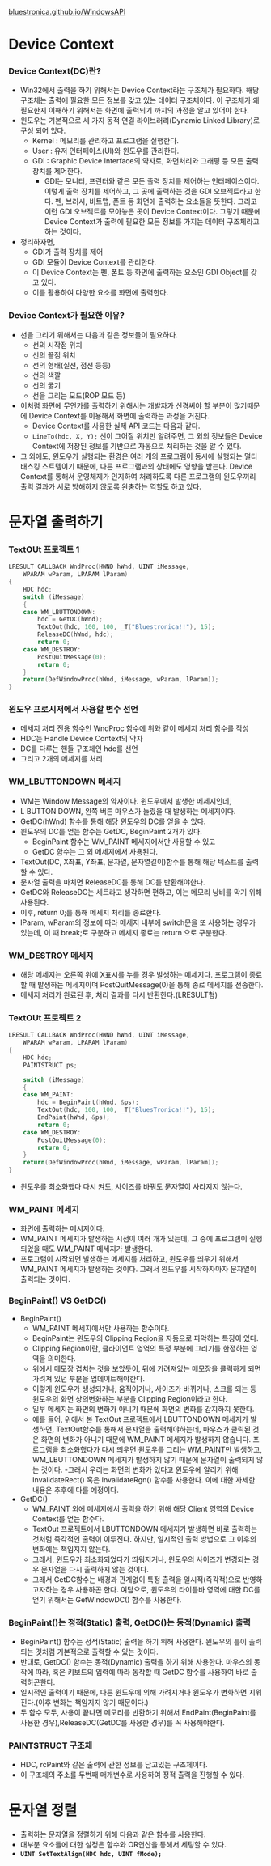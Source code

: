 [bluestronica.github.io/WindowsAPI](https://bluestronica.github.io/WindowsAPI)


# Device Context

### Device Context(DC)란?
- Win32에서 출력을 하기 위해서는 Device Context라는 구조체가 필요하다. 해당 구조체는 출력에 필요한 모든 정보를 갖고 있는 데이터 구조체이다. 이 구조체가 왜 필요한지 이해하기 위해서는 화면에 출력되기 까지의 과정을 알고 있어야 한다.
- 윈도우는 기본적으로 세 가지 동적 연결 라이브러리(Dynamic Linked Library)로 구성 되어 있다.
  - Kernel : 메모리를 관리하고 프로그램을 실행한다.
  - User : 유저 인터페이스(UI)와 윈도우를 관리한다.
  - GDI : Graphic Device Interface의 약자로, 화면처리와 그래핑 등 모든 출력 장치를 제어한다.
    - GDI는 모니터, 프린터와 같은 모든 출력 장치를 제어하는 인터페이스이다. 이렇게 출력 장치를 제어하고, 그 곳에 출력하는 것을 GDI 오브젝트라고 한다. 펜, 브러시, 비트맵, 폰트 등 화면에 출력하는 요소들을 뜻한다. 그리고 이런 GDI 오브젝트를 모아놓은 곳이 Device Context이다. 그렇기 때문에 Device Context가 출력에 필요한 모든 정보를 가지는 데이터 구조체라고 하는 것이다. 
- 정리하자면,
  - GDI가 출력 장치를 제어
  - GDI 모듈이 Device Context를 관리한다.
  - 이 Device Context는 펜, 폰트 등 화면에 출력하는 요소인 GDI Object를 갖고 있다.
  - 이를 활용하여 다양한 요소를 화면에 출력한다.

### Device Context가 필요한 이유?
- 선을 그리기 위해서는 다음과 같은 정보들이 필요하다.
  - 선의 시작점 위치
  - 선의 끝점 위치
  - 선의 형태(실선, 점선 등등)
  - 선의 색깔
  - 선의 굻기
  - 선을 그리는 모드(ROP 모드 등)
- 이처럼 화면에 무언가를 출력하기 위해서는 개발자가 신경써야 할 부분이 많기때문에 Device Context를 이용해서 화면에 출력하는 과정을 거친다.
  - Device Context를 사용한 실제 API 코드는 다음과 같다. 
  - `LineTo(hdc, X, Y);` 선이 그어질 위치만 알려주면, 그 외의 정보들은 Device Context에 저장된 정보를 기반으로 자동으로 처리하는 것을 알 수 있다.
- 그 외에도, 윈도우가 실행되는 환경은 여러 개의 프로그램이 동시에 실행되는 멀티 태스킹 스트템이기 때문에, 다른 프로그램과의 상태에도 영향을 받는다. Device Context를 통해서 운영체제가 인지하여 처리하도록 다른 프로그램의 윈도우끼리 출력 결과가 서로 방해하지 않도록 완충하는 역할도 하고 있다.


# 문자열 출력하기
### TextOUt 프로젝트 1
```c
LRESULT CALLBACK WndProc(HWND hWnd, UINT iMessage, 
	WPARAM wParam, LPARAM lParam)
{
	HDC hdc;
	switch (iMessage)
	{
	case WM_LBUTTONDOWN:
		hdc = GetDC(hWnd);
		TextOut(hdc, 100, 100, _T("Bluestronica!!"), 15);
		ReleaseDC(hWnd, hdc);
		return 0;
	case WM_DESTROY:
		PostQuitMessage(0);
		return 0;
	}
	return(DefWindowProc(hWnd, iMessage, wParam, lParam));
}
```

### 윈도우 프로시저에서 사용할 변수 선언
- 메세지 처리 전용 함수인 WndProc 함수에 위와 같이 메세지 처리 함수를 작성
- HDC는 Handle Device Context의 약자
- DC를 다루는 핸들 구조체인 hdc를 선언
- 그리고 2개의 메세지를 처리

### WM_LBUTTONDOWN 메세지
- WM는 Window Message의 약자이다. 윈도우에서 발생한 메세지인데, 
- L BUTTON DOWN, 왼쪽 버튼 마우스가 눌렸을 때 발생하는 메세지이다. 
- GetDC(hWnd) 함수를 통해 해당 윈도우의 DC를 얻을 수 있다.
- 윈도우의 DC를 얻는 함수는 GetDC, BeginPaint 2개가 있다.
  - BeginPaint 함수는 WM_PAINT 메세지에서만 사용할 수 있고
  - GetDC 함수는 그 외 메세지에서 사용된다.
- TextOut(DC, X좌표, Y좌표, 문자열, 문자열길이)함수를 통해 해당 텍스트를 출력할 수 있다.
- 문자열 출력을 마치면 ReleaseDC를 통해 DC를 반환해야한다.
- GetDC와 ReleaseDC는 세트라고 생각하면 편하고, 이는 메모리 낭비를 막기 위해 사용된다. 
- 이후, return 0;를 통해 메세지 처리를 종료한다. 
- lParam, wParam의 정보에 따라 메세지 내부에 switch문을 또 사용하는 경우가 있는데, 이 때 break;로 구분하고 메세지 종료는 return 으로 구분한다.

### WM_DESTROY 메세지
- 해당 메세지는 오른쪽 위에 X표시를 누를 경우 발생하는 메세지다. 프로그램이 종료할 때 발생하는 메세지이며 PostQuitMessage(0)을 통해 종료 메세지를 전송한다. 
- 메세지 처리가 완료된 후, 처리 결과를 다시 반환한다.(LRESULT형)


### TextOUt 프로젝트 2
```c
LRESULT CALLBACK WndProc(HWND hWnd, UINT iMessage, 
	WPARAM wParam, LPARAM lParam)
{
	HDC hdc;
	PAINTSTRUCT ps;

	switch (iMessage)
	{
	case WM_PAINT:
		hdc = BeginPaint(hWnd, &ps);
		TextOut(hdc, 100, 100, _T("BluesTronica!!"), 15);
		EndPaint(hWnd, &ps);
		return 0;
	case WM_DESTROY:
		PostQuitMessage(0);
		return 0;
	}
	return(DefWindowProc(hWnd, iMessage, wParam, lParam));
}
```
- 윈도우를 최소화했다 다시 켜도, 사이즈를 바꿔도 문자열이 사라지지 않는다.

### WM_PAINT 메세지
- 화면에 출력하는 메시지이다.
- WM_PAINT 메세지가 발생하는 시점이 여러 개가 있는데, 그 중에 프로그램이 실행되었을 때도 WM_PAINT 메세지가 발생한다. 
- 프로그램이 시작되면 발생하는 메세지를 처리하고, 윈도우를 띄우기 위해서 WM_PAINT 메세지가 발생하는 것이다. 그래서 윈도우를 시작하자마자 문자열이 출력되는 것이다.

### BeginPaint() VS GetDC()
- BeginPaint()
  - WM_PAINT 메세지에서만 사용하는 함수이다.
  - BeginPaint는 윈도우의 Clipping Region을 자동으로 파악하는 특징이 있다. 
  - Clipping Region이란, 클라이언트 영역의 특정 부분에 그리기를 한정하는 영역을 의미한다. 
  - 위에서 메모장 겹치는 것을 보았듯이, 뒤에 가려져있는 메모장을 클릭하게 되면 가려져 있던 부분을 업데이트해야한다. 
  - 이렇게 윈도우가 생성되거나, 움직이거나, 사이즈가 바뀌거나, 스크롤 되는 등 윈도우의 화면 상의변화하는 부분을 Clipping Region이라고 한다. 
  - 일부 메세지는 화면의 변화가 아니기 때문에 화면의 변화를 감지하지 못한다. 
  - 예를 들어, 위에서 본 TextOut 프로젝트에서 LBUTTONDOWN 메세지가 발생하면, TextOut함수를 통해서 문자열을 출력해야하는데, 마우스가 클릭된 것은 화면의 변화가 아니기 때문에 WM_PAINT 메세지가 발생하지 않습니다. 프로그램을 최소화했다가 다시 띄우면 윈도우를 그리는 WM_PAINT만 발생하고, WM_LBUTTONDOWN 메세지가 발생하지 않기 때문에 문자열이 출력되지 않는 것이다. 
  -그래서 우리는 화면의 변화가 있다고 윈도우에 알리기 위해 InvalidateRect() 혹은 InvalidateRgn() 함수를 사용한다. 이에 대한 자세한 내용은 추후에 다룰 예정이다.
- GetDC()
  - WM_PAINT 외에 메세지에서 출력을 하기 위해 해당 Client 영역의 Device Context를 얻는 함수다.
  - TextOut 프로젝트에서 LBUTTONDOWN 메세지가 발생하면 바로 출력하는 것처럼 즉각적인 출력이 이루진다. 하지만, 일시적인 출력 방법으로 그 이후의 변화에는 책임지지 않는다. 
  - 그래서, 윈도우가 최소화되었다가 띄워지거나, 윈도우의 사이즈가 변경되는 경우 문자열을 다시 출력하지 않는 것이다. 
  - 그래서 GetDC함수는 배경과 관계없이 특정 출력을 일시적(즉각적)으로 반영하고자하는 경우 사용하곤 한다. 여담으로, 윈도우의 타이틀바 영역에 대한 DC를 얻기 위해서는 GetWindowDC() 함수를 사용한다. 
  
### BeginPaint()는 정적(Static) 출력, GetDC()는 동적(Dynamic) 출력
- BeginPaint() 함수는 정적(Static) 출력을 하기 위해 사용한다. 윈도우의 틀이 출력되는 것처럼 기본적으로 출력할 수 있는 것이다. 
- 반대로, GetDC() 함수는 동적(Dynamic) 출력을 하기 위해 사용한다. 마우스의 동작에 따라, 혹은 키보드의 입력에 따라 동작할 때 GetDC 함수를 사용하여 바로 출력하곤한다. 
- 일시적인 출력이기 때문에, 다른 윈도우에 의해 가려지거나 윈도우가 변화하면 지워진다.(이후 변화는 책임지지 않기 때문이다.)
- 두 함수 모두, 사용이 끝나면 메모리를 반환하기 위해서 EndPaint(BeginPaint를 사용한 경우),ReleaseDC(GetDC를 사용한 경우)를 꼭 사용해야한다.

### PAINTSTRUCT 구조체
- HDC, rcPaint와 같은 출력에 관한 정보를 담고있는 구조체이다.
- 이 구조체의 주소를 두번째 매개변수로 사용하여 정적 출력을 진행할 수 있다.


# 문자열 정렬
- 출력하는 문자열을 정렬하기 위해 다음과 같은 함수를 사용한다.
- 대부분 요소들에 대한 설정은 함수와 OR연산을 통해서 세팅할 수 있다.
- **` UINT SetTextAlign(HDC hdc, UINT fMode); `**






















